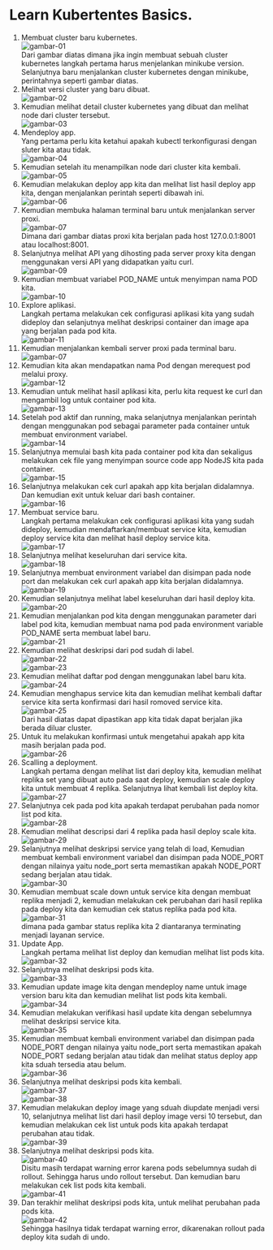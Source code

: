 # Learn Kubertentes Basics.


1. Membuat cluster baru kubernetes.<br/>
![gambar-01](gambar-01.jpg)<br/>
Dari gambar diatas dimana jika ingin membuat sebuah cluster kubernetes langkah pertama harus menjelankan minikube version. Selanjutnya baru menjalankan cluster kubernetes dengan minikube, perintahnya seperti gambar diatas.
2. Melihat versi cluster yang baru dibuat.<br/>
![gambar-02](gambar-02.jpg)<br/>
3. Kemudian melihat detail cluster kubernetes yang dibuat dan melihat node dari cluster tersebut.<br/>
![gambar-03](gambar-03.jpg)<br/>
4. Mendeploy app.<br/>
Yang pertama perlu kita ketahui apakah kubectl terkonfigurasi dengan sluter kita atau tidak.<br/>
![gambar-04](gambar-04.jpg)<br/>
5. Kemudian setelah itu menampilkan node dari cluster kita kembali.<br/>
![gambar-05](gambar-05.jpg)<br/>
6. Kemudian melakukan deploy app kita dan melihat list hasil deploy app kita, dengan menjalankan perintah seperti dibawah ini.<br/>
![gambar-06](gambar-06.jpg)<br/>
7. Kemudian membuka  halaman terminal baru untuk menjalankan server proxi.<br/>
![gambar-07](gambar-07.jpg)<br/>
Dimana dari gambar diatas proxi kita berjalan pada host 127.0.0.1:8001 atau localhost:8001.
8. Selanjutnya melihat API yang dihosting pada server proxy kita dengan menggunakan versi API yang didapatkan yaitu curl.<br/>
![gambar-09](gambar-09.jpg)<br/>
9. Kemudian membuat variabel POD_NAME untuk menyimpan nama POD kita.<br/>
![gambar-10](gambar-10.jpg)<br/>
10. Explore aplikasi.<br/>
Langkah pertama melakukan cek configurasi aplikasi kita yang sudah dideploy dan selanjutnya melihat deskripsi container dan image apa yang berjalan pada pod kita.<br/>
![gambar-11](gambar-11.jpg)<br/>
11. Kemudian menjalankan kembali server proxi pada terminal baru.<br/>
![gambar-07](gambar-07.jpg)<br/>
12. Kemudian kita akan mendapatkan nama Pod dengan merequest pod melalui proxy.<br/>
![gambar-12](gambar-12.jpg)<br/>
13. Kemudian untuk melihat hasil aplikasi kita, perlu kita request ke curl dan mengambil log untuk container pod kita.<br/>
![gambar-13](gambar-13.jpg)<br/>
14. Setelah pod aktif dan running, maka selanjutnya menjalankan perintah dengan menggunakan pod sebagai parameter pada container untuk membuat environment variabel.<br/>
![gambar-14](gambar-14.jpg)<br/>
15. Selanjutnya memulai bash kita pada container pod kita dan sekaligus melakukan cek file yang menyimpan source code app NodeJS kita pada container.<br/>
![gambar-15](gambar-15.jpg)<br/>
16. Selanjutnya melakukan cek curl apakah app kita berjalan didalamnya. Dan kemudian exit untuk keluar dari bash container.<br/>
![gambar-16](gambar-16.jpg)<br/>
17. Membuat service baru.<br/>
Langkah pertama melakukan cek configurasi aplikasi kita yang sudah dideploy, kemudian mendaftarkan/membuat service kita, kemudian deploy service kita dan melihat hasil deploy service kita.<br/>
![gambar-17](gambar-17.jpg)<br/>
18. Selanjutnya melihat keseluruhan dari service kita.<br/>
![gambar-18](gambar-18.jpg)<br/>
19. Selanjutnya membuat environment variabel dan disimpan pada node port dan melakukan cek curl apakah app kita berjalan didalamnya.<br/>
![gambar-19](gambar-19.jpg)<br/>
20. Kemudian selanjutnya melihat label keseluruhan dari hasil deploy kita.<br/>
![gambar-20](gambar-20.jpg)<br/>
21. Kemudian menjalankan pod kita dengan menggunakan parameter dari label pod kita, kemudian membuat nama pod pada environment variable POD_NAME serta membuat label baru.<br/>
![gambar-21](gambar-21.jpg)<br/>
22. Kemudian melihat deskripsi dari pod sudah di label.<br/>
![gambar-22](gambar-22.jpg)<br/>
![gambar-23](gambar-23.jpg)<br/>
23. Kemudian melihat daftar pod dengan menggunakan label baru kita.<br/>
![gambar-24](gambar-24.jpg)<br/>
24. Kemudian menghapus service kita dan kemudian melihat kembali daftar service kita serta konfirmasi dari hasil romoved service kita.<br/>
![gambar-25](gambar-25.jpg)<br/>
Dari hasil diatas dapat dipastikan app kita tidak dapat berjalan jika berada diluar cluster.
25. Untuk itu melakukan konfirmasi untuk mengetahui apakah app kita masih berjalan pada pod.<br/>
![gambar-26](gambar-26.jpg)<br/>
26. Scalling a deployment.<br/>
Langkah pertama dengan melihat list dari deploy kita, kemudian melihat replika set yang dibuat auto pada saat deploy, kemudian scale deploy kita untuk membuat 4 replika. Selanjutnya lihat kembali list deploy kita.<br/>
![gambar-27](gambar-27.jpg)<br/>
27. Selanjutnya cek pada pod kita apakah terdapat perubahan pada nomor list pod kita.<br/>
![gambar-28](gambar-28.jpg)<br/>
28. Kemudian melihat descripsi dari 4 replika pada hasil deploy scale kita.<br/>
![gambar-29](gambar-29.jpg)<br/>
29. Selanjutnya melihat deskripsi service yang telah di load, Kemudian membuat kembali environment variabel dan disimpan pada NODE_PORT dengan nilainya yaitu node_port serta memastikan apakah NODE_PORT sedang berjalan atau tidak.<br/>
![gambar-30](gambar-30.jpg)<br/>
30. Kemudian membuat scale down untuk service kita dengan membuat replika menjadi 2, kemudian melakukan cek perubahan dari hasil replika pada deploy kita dan kemudian cek status replika pada pod kita.<br/>
![gambar-31](gambar-31.jpg)<br/>
dimana pada gambar status replika kita 2 diantaranya terminating menjadi layanan service.
31. Update App.<br/>
Langkah pertama melihat list deploy dan kemudian melihat list pods kita.<br/>
![gambar-32](gambar-32.jpg)<br/>
32. Selanjutnya melihat deskripsi pods kita.<br/>
![gambar-33](gambar-33.jpg)<br/>
33. Kemudian update image kita dengan mendeploy name untuk image version baru kita dan kemudian melihat list pods kita kembali.<br/>
![gambar-34](gambar-34.jpg)<br/>
34. Kemudian melakukan verifikasi hasil update kita dengan sebelumnya melihat deskripsi service kita.<br/>
![gambar-35](gambar-35.jpg)<br/>
35. Kemudian membuat kembali environment variabel dan disimpan pada NODE_PORT dengan nilainya yaitu node_port serta memastikan apakah NODE_PORT sedang berjalan atau tidak dan melihat status deploy app kita sduah tersedia atau belum.<br/>
![gambar-36](gambar-36.jpg)<br/>
36. Selanjutnya melihat deskripsi pods kita kembali.<br/>
![gambar-37](gambar-37.jpg)<br/>
![gambar-38](gambar-38.jpg)<br/>
37. Kemudian melakukan deploy image yang sduah diupdate menjadi versi 10, selanjutnya melihat list dari hasil deploy image versi 10 tersebut, dan kemudian melakukan cek list untuk pods kita apakah terdapat perubahan atau tidak.<br/>
![gambar-39](gambar-39.jpg)<br/>
38. Selanjutnya melihat deskripsi pods kita.<br/>
![gambar-40](gambar-40.jpg)<br/>
Disitu masih terdapat warning error karena pods sebelumnya sudah di rollout. Sehingga harus undo rollout tersebut. Dan kemudian baru melakukan cek list pods kita kembali.<br/>
![gambar-41](gambar-41.jpg)<br/>
39. Dan terakhir melihat deskripsi pods kita, untuk melihat perubahan pada pods kita.<br/>
![gambar-42](gambar-42.jpg)<br/>
Sehingga hasilnya tidak terdapat warning error, dikarenakan rollout pada deploy kita sudah di undo.










